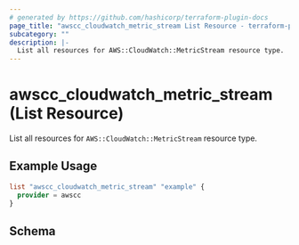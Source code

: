 ```yaml
---
# generated by https://github.com/hashicorp/terraform-plugin-docs
page_title: "awscc_cloudwatch_metric_stream List Resource - terraform-provider-awscc"
subcategory: ""
description: |-
  List all resources for AWS::CloudWatch::MetricStream resource type.
---
```


# awscc_cloudwatch_metric_stream (List Resource)

List all resources for `AWS::CloudWatch::MetricStream` resource type.

## Example Usage

```terraform
list "awscc_cloudwatch_metric_stream" "example" {
  provider = awscc
}
```

<!-- schema generated by tfplugindocs -->
## Schema
